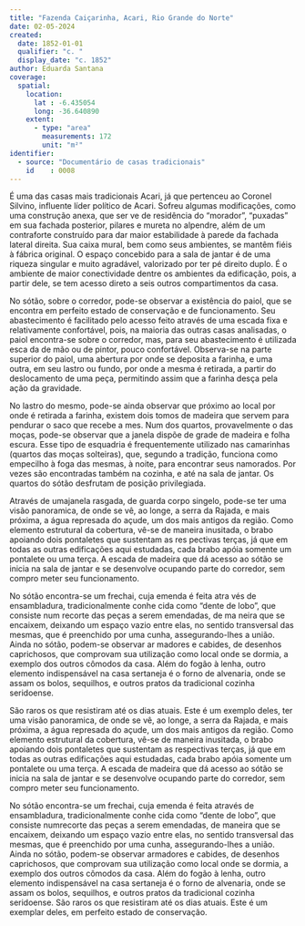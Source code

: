 ```yaml
---
title: "Fazenda Caiçarinha, Acari, Rio Grande do Norte"
date: 02-05-2024
created:
  date: 1852-01-01
  qualifier: "c. "
  display_date: "c. 1852"
author: Eduarda Santana
coverage:
  spatial:
    location:
      lat : -6.435054
      long: -36.640890
    extent:
      - type: "area"
        measurements: 172
        unit: "m²"
identifier:
  - source: "Documentário de casas tradicionais"
    id    : 0008
---
```


É uma das casas mais tradicionais Acari, já que pertenceu ao Coronel Silvino, influente líder político de Acari. Sofreu algumas modificações, como uma construção anexa, que ser ve de residência do “morador”, “puxadas” em sua fachada posterior, pilares e mureta no alpendre, além de um contraforte construído para dar maior estabilidade à parede da fachada lateral direita. Sua caixa mural, bem como seus ambientes, se mantêm fiéis à fábrica original. O espaço concebido para a sala de jantar é de uma riqueza singular e muito agradável, valorizado por ter pé direito duplo. É o ambiente de maior conectividade dentre os ambientes da edificação, pois, a partir dele, se tem acesso direto a seis outros compartimentos da casa. 

No sótão, sobre o corredor, pode-se observar a existência do paiol, que se encontra em perfeito estado de conservação e de funcionamento. Seu abastecimento é facilitado pelo acesso feito através de uma escada fixa e relativamente confortável, pois, na maioria das outras casas analisadas, o paiol encontra-se sobre o corredor, mas, para seu abastecimento é utilizada esca da de mão ou de pintor, pouco confortável. Observa-se na parte superior do paiol, uma abertura por onde se deposita a farinha, e uma outra, em seu lastro ou fundo, por onde a mesma é retirada, a partir do deslocamento de uma peça, permitindo assim que a farinha desça pela ação da gravidade.

No lastro do mesmo, pode-se ainda observar que próximo ao local por onde é retirada a farinha, existem dois tomos de madeira que servem para pendurar o saco que recebe a mes. Num dos quartos, provavelmente o das moças, pode-se observar que a janela dispõe de grade de madeira e folha escura. Esse tipo de esquadria é frequentemente utilizado nas camarinhas (quartos das moças solteiras), que, segundo a tradição, funciona como empecilho à foga das mesmas, à noite, para encontrar seus namorados. Por vezes são encontradas também na cozinha, e até na sala de jantar. Os quartos do sótão desfrutam de posição privilegiada.

Através de umajanela rasgada, de guarda corpo singelo, pode-se ter uma visão panoramica, de onde se vê, ao longe, a serra da Rajada, e mais próxima, a água represada do açude, um dos mais antigos da região. Como elemento estrutural da cobertura, vê-se de maneira inusitada, o brabo apoiando dois pontaletes que sustentam as res pectivas terças, já que em todas as outras edificações aqui estudadas, cada brabo apóia somente um pontalete ou uma terça. A escada de madeira que dá acesso ao sótão se inicia na sala de jantar e se desenvolve ocupando parte do corredor, sem compro meter seu funcionamento.

No sótão encontra-se um frechai, cuja emenda é feita atra vés de ensambladura, tradicionalmente conhe cida como “dente de lobo”, que consiste num recorte das peças a serem emendadas, de ma neira que se encaixem, deixando um espaço vazio entre elas, no sentido transversal das mesmas, que é preenchido por uma cunha, assegurando-lhes a união. Ainda no sótão, podem-se observar ar madores e cabides, de desenhos caprichosos, que comprovam sua utilização como local onde se dormia, a exemplo dos outros cômodos da casa. Além do fogão à lenha, outro elemento indispensável na casa sertaneja é o forno de alvenaria, onde se assam os bolos, sequilhos, e outros pratos da tradicional cozinha seridoense. 

São raros os que resistiram até os dias atuais. Este é um exemplo deles, ter uma visão panoramica, de onde se vê, ao longe, a serra da Rajada, e mais próxima, a água represada do açude, um dos mais antigos da região. Como elemento estrutural da cobertura, vê-se de maneira inusitada, o brabo apoiando dois pontaletes que sustentam as respectivas terças, já que em todas as outras edificações aqui estudadas, cada brabo apóia somente um pontalete ou uma terça. A escada de madeira que dá acesso ao sótão se inicia na sala de jantar e se desenvolve ocupando parte do corredor, sem compro meter seu funcionamento.

No sótão encontra-se um frechai, cuja emenda é feita através de ensambladura, tradicionalmente conhe cida como “dente de lobo”, que consiste numrecorte das peças a serem emendadas, de maneira que se encaixem, deixando um espaço vazio entre elas, no sentido transversal das mesmas, que é preenchido por uma cunha, assegurando-lhes a união. Ainda no sótão, podem-se observar armadores e cabides, de desenhos caprichosos, que comprovam sua utilização como local onde se dormia, a exemplo dos outros cômodos da casa. Além do fogão à lenha, outro elemento indispensável na casa sertaneja é o forno de alvenaria, onde se assam os bolos, sequilhos, e outros pratos da tradicional cozinha seridoense. São raros os que resistiram até os dias atuais. Este é um exemplar deles, em perfeito estado de conservação.
